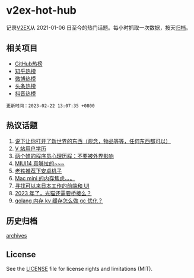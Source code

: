 # v2ex-hot-hub

 记录[V2EX](https://www.v2ex.com/)从 2021-01-06 日至今的热门话题。每小时抓取一次数据，按天[归档](archives)。
 
 ## 相关项目

- [GitHub热榜](https://github.com/lonnyzhang423/github-hot-hub)
- [知乎热榜](https://github.com/lonnyzhang423/zhihu-hot-hub)
- [微博热榜](https://github.com/lonnyzhang423/weibo-hot-hub)
- [头条热榜](https://github.com/lonnyzhang423/toutiao-hot-hub)
- [抖音热榜](https://github.com/lonnyzhang423/douyin-hot-hub)


 `更新时间：2023-02-22 13:07:35 +0800`

## 热议话题

1. [说下让你打开了新世界的东西（观念，物品等等，任何东西都可以）](https://www.v2ex.com/t/917918)
1. [V 站用户学历](https://www.v2ex.com/t/918127)
1. [两个娃的程序员心理历程：不要被外界影响](https://www.v2ex.com/t/917906)
1. [MIUI14 真够拉的~~~](https://www.v2ex.com/t/918132)
1. [老铁推荐下安卓机子](https://www.v2ex.com/t/917908)
1. [Mac mini 的内存焦虑。。。](https://www.v2ex.com/t/918062)
1. [寻找可以来日本工作的前端和 UI](https://www.v2ex.com/t/918123)
1. [2023 年了，光猫还需要桥接么？](https://www.v2ex.com/t/918114)
1. [golang 内存 kv 缓存怎么做 gc 优化？](https://www.v2ex.com/t/917891)

## 历史归档

[archives](archives)

## License

See the [LICENSE](LICENSE) file for license rights and limitations (MIT).

